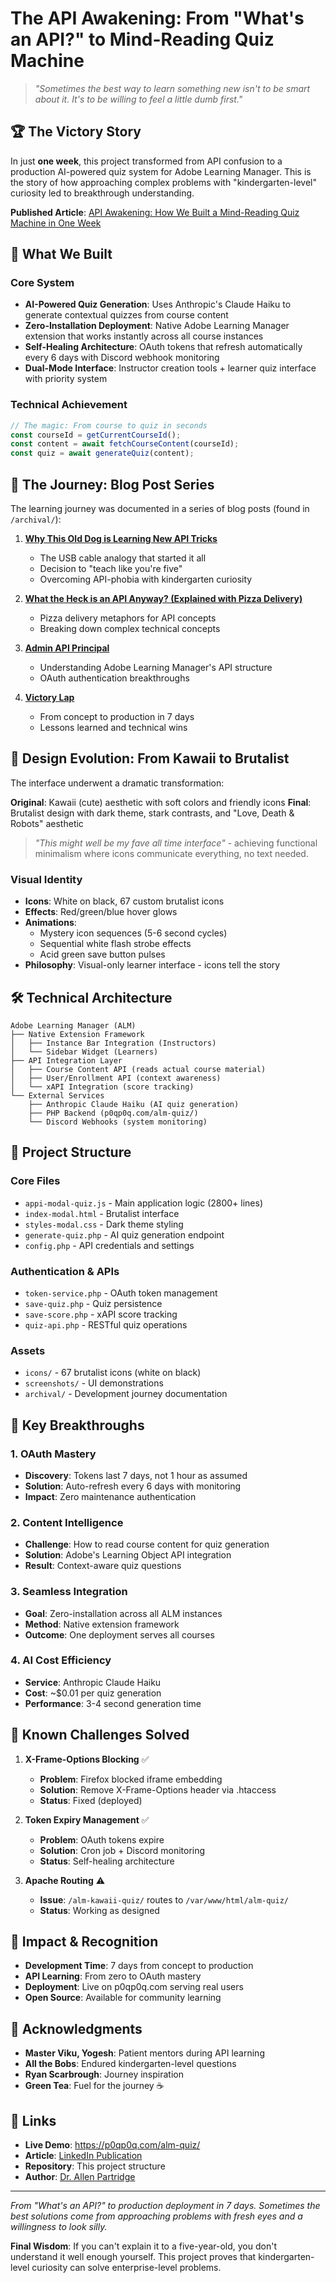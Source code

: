 # The API Awakening: From "What's an API?" to Mind-Reading Quiz Machine

> *"Sometimes the best way to learn something new isn't to be smart about it. It's to be willing to feel a little dumb first."*

## 🏆 The Victory Story

In just **one week**, this project transformed from API confusion to a production AI-powered quiz system for Adobe Learning Manager. This is the story of how approaching complex problems with "kindergarten-level" curiosity led to breakthrough understanding.

**Published Article**: [API Awakening: How We Built a Mind-Reading Quiz Machine in One Week](https://www.linkedin.com/pulse/api-awakening-how-we-built-mind-reading-quiz-machine-one-partridge-wmkwc/)

## 🚀 What We Built

### Core System
- **AI-Powered Quiz Generation**: Uses Anthropic's Claude Haiku to generate contextual quizzes from course content
- **Zero-Installation Deployment**: Native Adobe Learning Manager extension that works instantly across all course instances
- **Self-Healing Architecture**: OAuth tokens that refresh automatically every 6 days with Discord webhook monitoring
- **Dual-Mode Interface**: Instructor creation tools + learner quiz interface with priority system

### Technical Achievement
```javascript
// The magic: From course to quiz in seconds
const courseId = getCurrentCourseId();
const content = await fetchCourseContent(courseId);
const quiz = await generateQuiz(content);
```

## 📖 The Journey: Blog Post Series

The learning journey was documented in a series of blog posts (found in `/archival/`):

1. **[Why This Old Dog is Learning New API Tricks](archival/blog-post-1-why-im-doing-this.md)**
   - The USB cable analogy that started it all
   - Decision to "teach like you're five"
   - Overcoming API-phobia with kindergarten curiosity

2. **[What the Heck is an API Anyway? (Explained with Pizza Delivery)](archival/blog-post-2-what-is-api-pizza.md)**
   - Pizza delivery metaphors for API concepts
   - Breaking down complex technical concepts

3. **[Admin API Principal](archival/blog-post-3-admin-api-principal.md)**
   - Understanding Adobe Learning Manager's API structure
   - OAuth authentication breakthroughs

4. **[Victory Lap](archival/blog-post-4-victory-lap.md)**
   - From concept to production in 7 days
   - Lessons learned and technical wins

## 🎨 Design Evolution: From Kawaii to Brutalist

The interface underwent a dramatic transformation:

**Original**: Kawaii (cute) aesthetic with soft colors and friendly icons
**Final**: Brutalist design with dark theme, stark contrasts, and "Love, Death & Robots" aesthetic

> *"This might well be my fave all time interface"* - achieving functional minimalism where icons communicate everything, no text needed.

### Visual Identity
- **Icons**: White on black, 67 custom brutalist icons
- **Effects**: Red/green/blue hover glows
- **Animations**: 
  - Mystery icon sequences (5-6 second cycles)
  - Sequential white flash strobe effects
  - Acid green save button pulses
- **Philosophy**: Visual-only learner interface - icons tell the story

## 🛠️ Technical Architecture

```
Adobe Learning Manager (ALM)
├── Native Extension Framework
│   ├── Instance Bar Integration (Instructors)
│   └── Sidebar Widget (Learners)
├── API Integration Layer
│   ├── Course Content API (reads actual course material)
│   ├── User/Enrollment API (context awareness)
│   └── xAPI Integration (score tracking)
└── External Services
    ├── Anthropic Claude Haiku (AI quiz generation)
    ├── PHP Backend (p0qp0q.com/alm-quiz/)
    └── Discord Webhooks (system monitoring)
```

## 📁 Project Structure

### Core Files
- `appi-modal-quiz.js` - Main application logic (2800+ lines)
- `index-modal.html` - Brutalist interface
- `styles-modal.css` - Dark theme styling
- `generate-quiz.php` - AI quiz generation endpoint
- `config.php` - API credentials and settings

### Authentication & APIs
- `token-service.php` - OAuth token management
- `save-quiz.php` - Quiz persistence
- `save-score.php` - xAPI score tracking
- `quiz-api.php` - RESTful quiz operations

### Assets
- `icons/` - 67 brutalist icons (white on black)
- `screenshots/` - UI demonstrations
- `archival/` - Development journey documentation

## 🎯 Key Breakthroughs

### 1. OAuth Mastery
- **Discovery**: Tokens last 7 days, not 1 hour as assumed
- **Solution**: Auto-refresh every 6 days with monitoring
- **Impact**: Zero maintenance authentication

### 2. Content Intelligence
- **Challenge**: How to read course content for quiz generation
- **Solution**: Adobe's Learning Object API integration
- **Result**: Context-aware quiz questions

### 3. Seamless Integration
- **Goal**: Zero-installation across all ALM instances
- **Method**: Native extension framework
- **Outcome**: One deployment serves all courses

### 4. AI Cost Efficiency
- **Service**: Anthropic Claude Haiku
- **Cost**: ~$0.01 per quiz generation
- **Performance**: 3-4 second generation time

## 🚨 Known Challenges Solved

1. **X-Frame-Options Blocking** ✅
   - **Problem**: Firefox blocked iframe embedding
   - **Solution**: Remove X-Frame-Options header via .htaccess
   - **Status**: Fixed (deployed)

2. **Token Expiry Management** ✅
   - **Problem**: OAuth tokens expire
   - **Solution**: Cron job + Discord monitoring
   - **Status**: Self-healing architecture

3. **Apache Routing** ⚠️
   - **Issue**: `/alm-kawaii-quiz/` routes to `/var/www/html/alm-quiz/`
   - **Status**: Working as designed

## 🌟 Impact & Recognition

- **Development Time**: 7 days from concept to production
- **API Learning**: From zero to OAuth mastery
- **Deployment**: Live on p0qp0q.com serving real users
- **Open Source**: Available for community learning

## 🤝 Acknowledgments

- **Master Viku, Yogesh**: Patient mentors during API learning
- **All the Bobs**: Endured kindergarten-level questions
- **Ryan Scarbrough**: Journey inspiration
- **Green Tea**: Fuel for the journey ☕

## 🔗 Links

- **Live Demo**: https://p0qp0q.com/alm-quiz/
- **Article**: [LinkedIn Publication](https://www.linkedin.com/pulse/api-awakening-how-we-built-mind-reading-quiz-machine-one-partridge-wmkwc/)
- **Repository**: This project structure
- **Author**: [Dr. Allen Partridge](https://www.linkedin.com/in/doctorpartridge/)

---

*From "What's an API?" to production deployment in 7 days. Sometimes the best solutions come from approaching problems with fresh eyes and a willingness to look silly.*

**Final Wisdom**: If you can't explain it to a five-year-old, you don't understand it well enough yourself. This project proves that kindergarten-level curiosity can solve enterprise-level problems.
